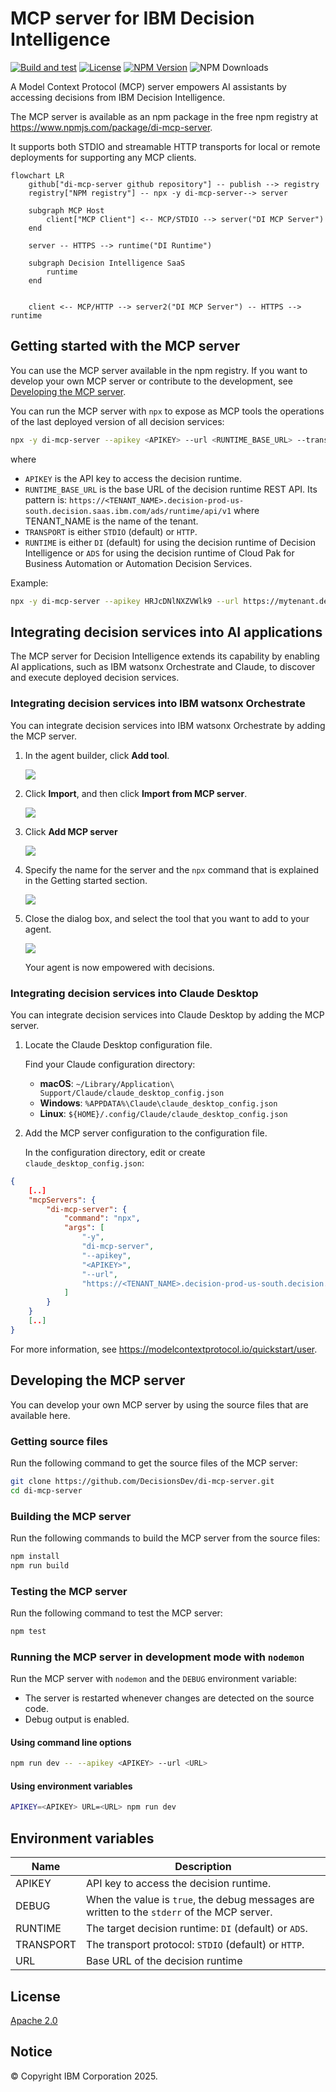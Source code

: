 # MCP server for IBM Decision Intelligence

[![Build and test](https://github.com/DecisionsDev/di-mcp-server/actions/workflows/build.yml/badge.svg)](https://github.com/DecisionsDev/di-mcp-server/actions/workflows/build.yml) [![License](https://img.shields.io/badge/License-Apache%202.0-blue.svg)](LICENSE) [![NPM Version](https://badge.fury.io/js/di-mcp-server.svg)](https://www.npmjs.com/package/di-mcp-server) ![NPM Downloads](https://img.shields.io/npm/dw/di-mcp-server)


A Model Context Protocol (MCP) server empowers AI assistants by accessing decisions from IBM Decision Intelligence.

The MCP server is available as an npm package in the free npm registry at https://www.npmjs.com/package/di-mcp-server.

It supports both STDIO and streamable HTTP transports for local or remote deployments for supporting any MCP clients.

```mermaid
flowchart LR
    github["di-mcp-server github repository"] -- publish --> registry
    registry["NPM registry"] -- npx -y di-mcp-server--> server

    subgraph MCP Host 
        client["MCP Client"] <-- MCP/STDIO --> server("DI MCP Server")
    end

    server -- HTTPS --> runtime("DI Runtime")

    subgraph Decision Intelligence SaaS
        runtime
    end


    client <-- MCP/HTTP --> server2("DI MCP Server") -- HTTPS --> runtime

```
<a id="getting_started"></a>
## Getting started with the MCP server
You can use the MCP server available in the npm registry. If you want to develop your own MCP server or contribute to the development, see [Developing the MCP server](#developing).

You can run the MCP server with `npx` to expose as MCP tools the operations of the last deployed version of all decision services:

```bash
npx -y di-mcp-server --apikey <APIKEY> --url <RUNTIME_BASE_URL> --transport <TRANSPORT> --runtime <RUNTIME>
```

where
- `APIKEY` is the API key to access the decision runtime.
- `RUNTIME_BASE_URL` is the base URL of the decision runtime REST API. Its pattern is: `https://<TENANT_NAME>.decision-prod-us-south.decision.saas.ibm.com/ads/runtime/api/v1` where TENANT_NAME is the name of the tenant.
- `TRANSPORT` is either `STDIO` (default) or `HTTP`.
- `RUNTIME` is either `DI` (default) for using the decision runtime of Decision Intelligence or `ADS` for using the decision runtime of Cloud Pak for Business Automation or Automation Decision Services.


Example:

```bash
npx -y di-mcp-server --apikey HRJcDNlNXZVWlk9 --url https://mytenant.decision-prod-us-south.decision.saas.ibm.com/ads/runtime/api/v1
```

<a id="ai_applications"></a>
## Integrating decision services into AI applications

The MCP server for Decision Intelligence extends its capability by enabling AI applications, such as IBM watsonx Orchestrate and Claude, to discover and execute deployed decision services.

### Integrating decision services into IBM watsonx Orchestrate

You can integrate decision services into IBM watsonx Orchestrate by adding the MCP server.

1. In the agent builder, click **Add tool**.

   ![](doc/wo1.png)

2. Click **Import**, and then click **Import from MCP server**.

   ![](doc/wo2.png)

3. Click **Add MCP server**

   ![](doc/wo4.png)

4. Specify the name for the server and the `npx` command that is explained in the Getting started section.

   ![](doc/wo5.png)

5. Close the dialog box, and select the tool that you want to add to your agent.

   ![](doc/wo6.png)

   Your agent is now empowered with decisions.

### Integrating decision services into Claude Desktop

You can integrate decision services into Claude Desktop by adding the MCP server.

1. Locate the Claude Desktop configuration file.

   Find your Claude configuration directory:
   - **macOS**: `~/Library/Application\ Support/Claude/claude_desktop_config.json`
   - **Windows**: `%APPDATA%\Claude\claude_desktop_config.json`
   - **Linux**: `${HOME}/.config/Claude/claude_desktop_config.json`


2. Add the MCP server configuration to the configuration file.

   In the configuration directory, edit or create `claude_desktop_config.json`:

```json
{
    [..]
    "mcpServers": {
        "di-mcp-server": {
            "command": "npx",
            "args": [
                "-y",
                "di-mcp-server",
                "--apikey",
                "<APIKEY>",
                "--url",
                "https://<TENANT_NAME>.decision-prod-us-south.decision.saas.ibm.com/ads/runtime/api/v1"
            ]
        }
    }
    [..]
}
```

For more information, see https://modelcontextprotocol.io/quickstart/user.

<a id="developing"></a>
## Developing the MCP server

You can develop your own MCP server by using the source files that are available here.

### Getting source files

Run the following command to get the source files of the MCP server:

```bash
git clone https://github.com/DecisionsDev/di-mcp-server.git
cd di-mcp-server
```

### Building the MCP server

Run the following commands to build the MCP server from the source files:

```bash
npm install
npm run build
```

### Testing the MCP server

Run the following command to test the MCP server:

```bash
npm test
```
### Running the MCP server in development mode with `nodemon`

Run the MCP server with `nodemon` and the `DEBUG` environment variable:
- The server is restarted whenever changes are detected on the source code.
- Debug output is enabled.

#### Using command line options
```bash
npm run dev -- --apikey <APIKEY> --url <URL>
```
#### Using environment variables
```bash
APIKEY=<APIKEY> URL=<URL> npm run dev
```

## Environment variables

| Name             | Description                                                                                |
|------------------|--------------------------------------------------------------------------------------------|
| APIKEY           | API key to access the decision runtime.                                                     |
| DEBUG            | When the value is `true`, the debug messages are written to the `stderr` of the MCP server. |
| RUNTIME          | The target decision runtime: `DI` (default) or `ADS`.                                       |
| TRANSPORT        | The transport protocol: `STDIO` (default) or `HTTP`.                                        |
| URL              | Base URL of the decision runtime                                                           |

## License
[Apache 2.0](LICENSE)

## Notice

© Copyright IBM Corporation 2025.